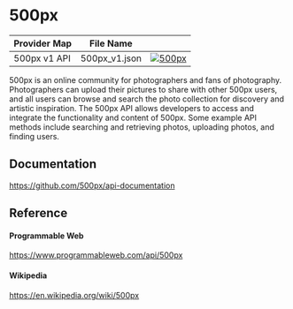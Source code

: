 # 500px

| Provider Map | File Name | |
|------------------------------|------------------------------|--------------------------------------------------------------------------------------------------------------------------------------------------------------------------------------------------------------------------------------------------------------------|
| 500px v1 API | 500px_v1.json | [![500px](https://d233zlhvpze22y.cloudfront.net/github/bitscoopaddbuttonxsmall.png)](https://bitscoop.com/maps/create?source=https://raw.githubusercontent.com/bitscooplabs/provider-maps/master/500px/500px_v1.json) |

500px is an online community for photographers and fans of photography. Photographers can upload their pictures to share with other 500px users, and all users can browse and search the photo collection for discovery and artistic inspiration. The 500px API allows developers to access and integrate the functionality and content of 500px. Some example API methods include searching and retrieving photos, uploading photos, and finding users.

## Documentation
https://github.com/500px/api-documentation

## Reference

#### Programmable Web
https://www.programmableweb.com/api/500px

#### Wikipedia
https://en.wikipedia.org/wiki/500px
